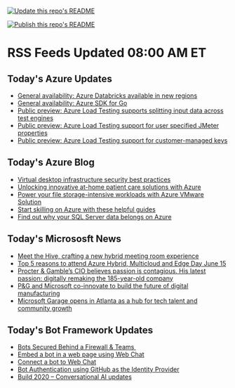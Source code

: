 
<!--
**nanigan/nanigan** is a ✨ _special_ ✨ repository because its `README.md` (this file) appears on your GitHub profile.

Here are some ideas to get you started:

- 🔭 I’m currently working on ...
- 🌱 I’m currently learning ...
- 👯 I’m looking to collaborate on ...
- 🤔 I’m looking for help with ...
- 💬 Ask me about ...
- 📫 How to reach me: ...
- 😄 Pronouns: ...
- ⚡ Fun fact: ...
-->

[![Update this repo's README](https://github.com/nanigan/nanigan/actions/workflows/update.yml/badge.svg)](https://github.com/nanigan/nanigan/actions/workflows/update.yml)


[![Publish this repo's README](https://github.com/nanigan/nanigan/actions/workflows/publish.yml/badge.svg)](https://github.com/nanigan/nanigan/actions/workflows/publish.yml)

# RSS Feeds Updated 08:00 AM ET

## Today's Azure Updates

<!--START_SECTION:feed-->
* [General availability: Azure Databricks available in new regions](https:&#x2F;&#x2F;azure.microsoft.com&#x2F;en-us&#x2F;updates&#x2F;general-availability-azure-databricks-available-in-new-regions&#x2F;)
* [General availability: Azure SDK for Go](https:&#x2F;&#x2F;azure.microsoft.com&#x2F;en-us&#x2F;updates&#x2F;general-availability-azure-sdk-for-go&#x2F;)
* [Public preview: Azure Load Testing supports splitting input data across test engines](https:&#x2F;&#x2F;azure.microsoft.com&#x2F;en-us&#x2F;updates&#x2F;public-preview-azure-load-testing-supports-splitting-input-data-across-test-engines&#x2F;)
* [Public preview: Azure Load Testing support for user specified JMeter properties](https:&#x2F;&#x2F;azure.microsoft.com&#x2F;en-us&#x2F;updates&#x2F;public-preview-azure-load-testing-support-for-user-specified-jmeter-properties&#x2F;)
* [Public preview: Azure Load Testing support for customer-managed keys](https:&#x2F;&#x2F;azure.microsoft.com&#x2F;en-us&#x2F;updates&#x2F;public-preview-azure-load-testing-support-for-customermanaged-keys&#x2F;)
<!--END_SECTION:feed-->

## Today's Azure Blog

<!--START_SECTION:blog-->
* [Virtual desktop infrastructure security best practices](https:&#x2F;&#x2F;azure.microsoft.com&#x2F;blog&#x2F;virtual-desktop-infrastructure-security-best-practices&#x2F;)
* [Unlocking innovative at-home patient care solutions with Azure](https:&#x2F;&#x2F;azure.microsoft.com&#x2F;blog&#x2F;unlocking-innovative-athome-patient-care-solutions-with-azure&#x2F;)
* [Power your file storage-intensive workloads with Azure VMware Solution](https:&#x2F;&#x2F;azure.microsoft.com&#x2F;blog&#x2F;power-your-file-storageintensive-workloads-with-azure-vmware-solution&#x2F;)
* [Start skilling on Azure with these helpful guides](https:&#x2F;&#x2F;azure.microsoft.com&#x2F;blog&#x2F;start-skilling-on-azure-with-these-helpful-guides&#x2F;)
* [Find out why your SQL Server data belongs on Azure](https:&#x2F;&#x2F;azure.microsoft.com&#x2F;blog&#x2F;find-out-why-your-sql-server-data-belongs-on-azure&#x2F;)
<!--END_SECTION:blog-->

## Today's Micrososft News

<!--START_SECTION:news-->
* [Meet the Hive, crafting a new hybrid meeting room experience](https:&#x2F;&#x2F;techcommunity.microsoft.com&#x2F;t5&#x2F;microsoft-teams-blog&#x2F;crafting-a-new-hybrid-meeting-room-experience-at-microsoft-with&#x2F;ba-p&#x2F;3478711)
* [Top 5 reasons to attend Azure Hybrid, Multicloud and Edge Day June 15](https:&#x2F;&#x2F;azure.microsoft.com&#x2F;en-us&#x2F;blog&#x2F;top-5-reasons-to-attend-azure-hybrid-multicloud-and-edge-day&#x2F;)
* [Procter &amp; Gamble’s CIO believes passion is contagious. His latest passion: digitally remaking the 185-year-old company](https:&#x2F;&#x2F;news.microsoft.com&#x2F;transform&#x2F;procter-gambles-cio-believes-passion-is-contagious-his-latest-passion-digitally-remaking-the-185-year-old-company&#x2F;)
* [P&amp;G and Microsoft co-innovate to build the future of digital manufacturing](https:&#x2F;&#x2F;news.microsoft.com&#x2F;2022&#x2F;06&#x2F;08&#x2F;pg-and-microsoft-co-innovate-to-build-the-future-of-digital-manufacturing&#x2F;)
* [Microsoft Garage opens in Atlanta as a hub for tech talent and community growth](https:&#x2F;&#x2F;www.microsoft.com&#x2F;en-us&#x2F;garage&#x2F;blog&#x2F;2022&#x2F;06&#x2F;microsoft-garage-opens-in-atlanta-as-a-hub-for-tech-talent-and-community-growth-driving-innovation-and-inspiration&#x2F;)
<!--END_SECTION:news-->

## Today's Bot Framework Updates

<!--START_SECTION:bot-->
* [Bots Secured Behind a Firewall &amp; Teams ](https:&#x2F;&#x2F;blog.botframework.com&#x2F;2020&#x2F;11&#x2F;23&#x2F;bots-secured-behind-a-firewall-teams&#x2F;)
* [Embed a bot in a web page using Web Chat](https:&#x2F;&#x2F;blog.botframework.com&#x2F;2020&#x2F;08&#x2F;05&#x2F;embed-a-bot-in-a-website&#x2F;)
* [Connect a bot to Web Chat](https:&#x2F;&#x2F;blog.botframework.com&#x2F;2020&#x2F;06&#x2F;28&#x2F;connect-a-bot-to-web-chat&#x2F;)
* [Bot Authentication using GitHub as the Identity Provider](https:&#x2F;&#x2F;blog.botframework.com&#x2F;2020&#x2F;06&#x2F;22&#x2F;bot-authentication-using-github-as-the-identity-provider&#x2F;)
* [Build 2020 – Conversational AI updates](https:&#x2F;&#x2F;blog.botframework.com&#x2F;2020&#x2F;05&#x2F;19&#x2F;build-2020-conversational-ai-updates&#x2F;)
<!--END_SECTION:bot-->